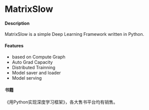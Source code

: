 # MatrixSlow

#### Description
MatrixSlow is a simple Deep Learning Framework written in Python.

#### Features

- based on Compute Graph
- Auto Grad Capacity
- Distributed Trainning
- Model saver and loader
- Model serving

#### 书籍
《用Python实现深度学习框架》，各大售书平台均有销售。
